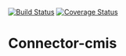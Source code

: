 [![Build Status](https://travis-ci.org/OCA/connector-cmis.svg?branch=7.0)](https://travis-ci.org/OCA/connector-cmis)
[![Coverage Status](https://coveralls.io/repos/OCA/connector-cmis/badge.png?branch=7.0)](https://coveralls.io/r/OCA/connector-cmis?branch=7.0)

Connector-cmis
==============
